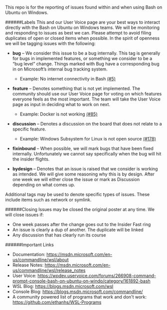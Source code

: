 This repo is for the reporting of issues found within and when using Bash on Ubuntu on Windows.

######Labels
This and our User Voice page are your best ways to interact directly with the Bash on Ubuntu on Windows teams. We will be monitoring and responding to issues as best we can. Please attempt to avoid filing duplicates of open or closed items when possible. In the spirit of openness we will be tagging issues with the following:

- **bug** – We consider this issue to be a bug internally. This tag is generally for bugs in implemented features, or something we consider to be a “bug level” change. Things marked with Bug have a corresponding bug in on Microsoft’s internal bug tracking system.
  - Example: No internet connectivity in Bash [(#5)](https://github.com/Microsoft/BashOnWindows/issues/5)

- **feature** – Denotes something that is not yet implemented.  The community should use our User Voice page for voting on which features everyone feels as the most important.  The team will take the User Voice page as input in deciding what to work on next.
  - Example:  Docker is not working [(#85)](https://github.com/Microsoft/BashOnWindows/issues/85)

- **discussion** – Denotes a discussion on the board that does not relate to a specific feature.
  - Example: Windows Subsystem for Linux is not open source [(#178)](https://github.com/Microsoft/BashOnWindows/issues/178)

- **fixinbound** – When possible, we will mark bugs that have been fixed internally.  Unfortunately we cannot say specifically when the bug will hit the insider flights.

- **bydesign** – Denotes that an issue is raised that we consider is working as intended.  We will give some reasoning why this is by design.  After one week we will either close the issue or mark as Discussion depending on what comes up.

Additional tags may be used to denote specific types of issues.  These include items such as network or symlink. 

######Closing
Issues may be closed the original poster at any time.  We will close issues if:
- One week passes after the change goes out to the Insider Fast ring
- An issue is clearly a dup of another.  The duplicate will be linked
- Any discussion that has clearly run its course

######Important Links
- Documentation:  https://msdn.microsoft.com/en-us/commandline/wsl/about
- Release Notes: https://msdn.microsoft.com/en-us/commandline/wsl/release_notes
- User Voice: https://wpdev.uservoice.com/forums/266908-command-prompt-console-bash-on-ubuntu-on-windo/category/161892-bash
- WSL Blog: https://blogs.msdn.microsoft.com/wsl
- Console Blog: https://blogs.msdn.microsoft.com/commandline/
- A community powered list of programs that work and don't work: https://github.com/ethanhs/WSL-Programs
